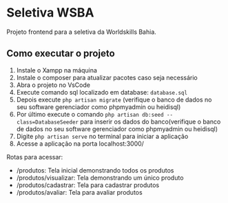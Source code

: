 # Seletiva WSBA

Projeto frontend para a seletiva da Worldskills Bahia.

## Como executar o projeto

1. Instale o Xampp na máquina
2. Instale o composer para atualizar pacotes caso seja necessário
3. Abra o projeto no VsCode 
4. Execute comando sql localizado em database: `database.sql`
5. Depois execute `php artisan migrate` (verifique o banco de dados no seu software gerenciador como phpmyadmin ou heidisql)
6. Por último execute o comando `php artisan db:seed --class=DatabaseSeeder` para inserir os dados do banco(verifique o banco de dados no seu software gerenciador como phpmyadmin ou heidisql)
7. Digite `php artisan serve` no terminal para iniciar a aplicação
8. Acesse a aplicação na porta localhost:3000/

Rotas para acessar: 

* /produtos: Tela inicial demonstrando todos os produtos 
* /produtos/visualizar: Tela demonstrando um único produto
* /produtos/cadastrar: Tela para cadastrar produtos
* /produtos/avaliar: Tela para avaliar produtos

